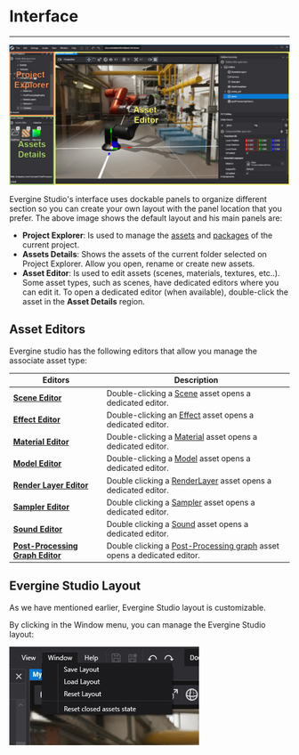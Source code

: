 # Interface
---
![Graphics](images/interface.jpg)

Evergine Studio's interface uses dockable panels to organize different section so you can create your own layout with the panel location that you prefer. The above image shows the default layout and his main panels are:

* **Project Explorer**: Is used to manage the [assets](assets/index.md) and [packages](packages.md) of the current project.
* **Assets Details**: Shows the assets of the current folder selected on Project Explorer. Allow you open, rename or create new assets.
* **Asset Editor**: Is used to edit assets (scenes, materials, textures, etc..). Some asset types, such as scenes, have dedicated editors where you can edit it. To open a dedicated editor (when available), double-click the asset in the **Asset Details** region.

## Asset Editors

Evergine studio has the following editors that allow you manage the associate asset type:

| Editors | Description |
| --- | --- |
| [**Scene Editor**](../basics/scenes/scene_editor.md) | Double-clicking a [Scene](../basics/scenes/index.md) asset opens a dedicated editor. |
| [**Effect Editor**](../graphics/effects/effect_editor.md) | Double-clicking an [Effect](../graphics/effects/index.md) asset opens a dedicated editor.|
| [**Material Editor**](../graphics/materials/material_editor.md) | Double-clicking a [Material](../graphics/materials/material_editor.md) asset opens a dedicated editor. |
| [**Model Editor**](../graphics/models/model_editor.md) | Double-clicking a [Model](../graphics/models/index.md) asset opens a dedicated editor. |
| [**Render Layer Editor**](../graphics/render_layers.md) | Double clicking a [RenderLayer](../graphics/render_layers.md) asset opens a dedicated editor. |
| [**Sampler Editor**](../graphics/samplers.md) | Double clicking a [Sampler](../graphics/samplers.md) asset opens a dedicated editor. |
| [**Sound Editor**](../audio/sounds/sound_editor.md) | Double clicking a [Sound](../audio/sounds/index.md) asset opens a dedicated editor. |
| [**Post-Processing Graph Editor**](../graphics/postprocessing_graph/postprocessing_graph_editor.md) | Double clicking a [Post-Processing graph](../graphics/postprocessing_graph/index.md) asset opens a dedicated editor. |

## Evergine Studio Layout

As we have mentioned earlier, Evergine Studio layout is customizable. 

By clicking in the Window menu, you can manage the Evergine Studio layout:

![Graphics](images/RestoreLayout.jpg)


